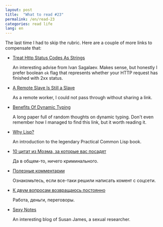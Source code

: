 ```yaml
---
layout: post
title:  "What to read #23"
permalink: /en/read-23
categories: read life
lang: en
---
```


The last time I had to skip the rubric. Here are a couple of more links to
compensate that:

- [Treat Http Status Codes As Strings](http://softwaremaniacs.org/blog/2017/05/13/http-status-codes-strings/)

  An interesting advise from Ivan Sagalaev. Makes sense, but honestly I prefer
  boolean `ok` flag that represents whether your HTTP request has finished with
  2xx status.

- [A Remote Slave Is Still a Slave](http://www.yegor256.com/2017/05/02/remote-slaves.html)

  As a remote worker, I could not pass through without sharing a link.

- [Benefits Of Dynamic Typing](http://wiki.c2.com/?BenefitsOfDynamicTyping)

  A long paper full of random thoughts on dynamic typing. Don't even remember
  how I managed to find this link, but it worth reading it.

- [Why Lisp?](http://www.gigamonkeys.com/book/introduction-why-lisp.html)

  An introduction to the legendary Practical Common Lisp book.

- [10 цитат из Моэма, за которые вас посадят](https://snob.ru/selected/entry/124326)

  Да в общем-то, ничего криминального.

- [Полезные комментарии](http://kompotique.ru/useful-comments/)

  Ознакомьтесь, если все-таки решили написать комент с соцсети.

- [К двум вопросам возвращаюсь постоянно](http://artgorbunov.ru/bb/soviet/20170423/)

  Работа, деньги, переговоры.

- [Sexy Notes](https://sexynotes.quora.com/)

  An interesting blog of Susan James, a sexual researcher.
